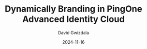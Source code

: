 ---
date: '2024-11-16'
draft: false
title: 'Dynamically Branding in PingOne Advanced Identity Cloud'
description: 'A 2-part series on how to dynamically brand User Experience Journeys and Email Templates in PingOne AIC'
summary: Learn how to use PingOne Advanced Identity Cloud to create custom-themed experiences for each and every user
categories: ["Ping Identity"]
tags: ["PingOne Advanced Identity Cloud"]
types: ["Coding"]
cover:
  image:
  alt:
  caption:
  relative: false
author: David Gwizdala
---